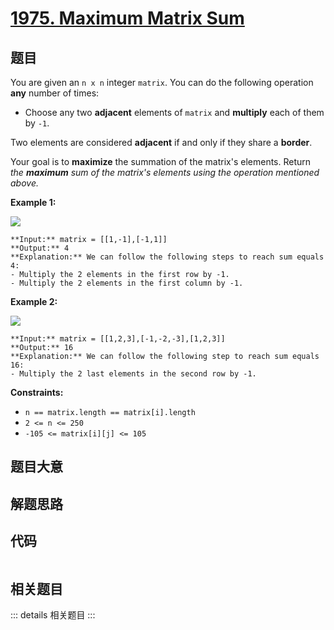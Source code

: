 # [1975. Maximum Matrix Sum](https://leetcode.com/problems/maximum-matrix-sum)

## 题目

You are given an `n x n` integer `matrix`. You can do the following operation
**any** number of times:

  * Choose any two **adjacent** elements of `matrix` and **multiply** each of them by `-1`.

Two elements are considered **adjacent** if and only if they share a
**border**.

Your goal is to **maximize** the summation of the matrix's elements. Return
_the **maximum** sum of the matrix's elements using the operation mentioned
above._



**Example 1:**

![](https://assets.leetcode.com/uploads/2021/07/16/pc79-q2ex1.png)

    
    
    **Input:** matrix = [[1,-1],[-1,1]]
    **Output:** 4
    **Explanation:** We can follow the following steps to reach sum equals 4:
    - Multiply the 2 elements in the first row by -1.
    - Multiply the 2 elements in the first column by -1.
    

**Example 2:**

![](https://assets.leetcode.com/uploads/2021/07/16/pc79-q2ex2.png)

    
    
    **Input:** matrix = [[1,2,3],[-1,-2,-3],[1,2,3]]
    **Output:** 16
    **Explanation:** We can follow the following step to reach sum equals 16:
    - Multiply the 2 last elements in the second row by -1.
    



**Constraints:**

  * `n == matrix.length == matrix[i].length`
  * `2 <= n <= 250`
  * `-105 <= matrix[i][j] <= 105`


## 题目大意

## 解题思路

## 代码

```javascript

```

## 相关题目

::: details 相关题目
:::
